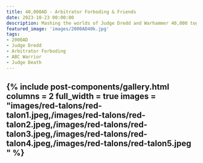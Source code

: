 ```yaml
---
title: 40,000AD - Arbitrator Forboding & Friends
date: 2023-10-23 00:00:00
description: Mashing the worlds of Judge Dredd and Warhammer 40,000 together. 
featured_image: 'images/2000AD40k.jpg'
tags:
- 2000AD
- Judge Dredd
- Arbitrator Forboding
- ABC Warrior
- Judge Death
---
```


 

{% include post-components/gallery.html
	columns = 2
	full_width = true
	images = "images/red-talons/red-talon1.jpeg,/images/red-talons/red-talon2.jpeg,/images/red-talons/red-talon3.jpeg,/images/red-talons/red-talon4.jpeg,/images/red-talons/red-talon5.jpeg
	"
%}
---

